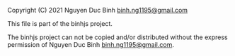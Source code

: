 Copyright (C) 2021 Nguyen Duc Binh <binh.ng1195@gmail.com>

This file is part of the binhjs project.

The binhjs project can not be copied and/or distributed without the express permission of Nguyen Duc Binh <binh.ng1195@gmail.com>.
